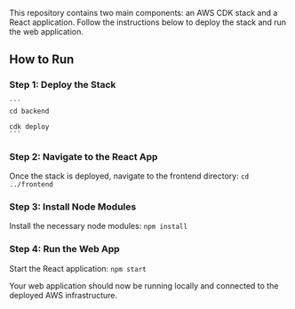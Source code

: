 
This repository contains two main components: an AWS CDK stack and a React application. Follow the instructions below to deploy the stack and run the web application.

## How to Run

### Step 1: Deploy the Stack
    ```
    cd backend

    cdk deploy
    ```

### Step 2: Navigate to the React App

Once the stack is deployed, navigate to the frontend directory:
    ```
    cd ../frontend
    ```

### Step 3: Install Node Modules

Install the necessary node modules:
    ```
    npm install
    ```

### Step 4: Run the Web App

Start the React application:
    ```
    npm start
    ```

Your web application should now be running locally and connected to the deployed AWS infrastructure.
